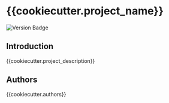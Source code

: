 # {{cookiecutter.project_name}}

![Version Badge](https://img.shields.io/badge/Version-{{cookiecutter.version}}-brightgreen?style=for-the-badge)

## Introduction

{{cookiecutter.project_description}}

## Authors

{{cookiecutter.authors}}

